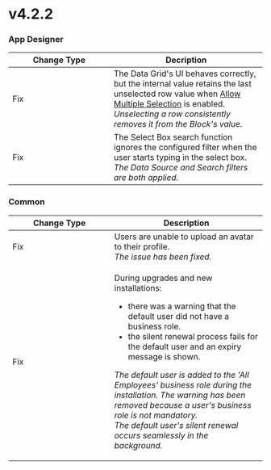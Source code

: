 # v4.2.2

### App Designer

<table><thead><tr><th width="185">Change Type</th><th>Decription</th></tr></thead><tbody><tr><td>Fix</td><td>The Data Grid's UI behaves correctly, but the internal value retains the last unselected row value when <a href="../../../blocks/basic/data-grid.md#allow-multiple-selection">Allow Multiple Selection</a> is enabled.<br><em>Unselecting a row consistently removes it from the Block's value.</em></td></tr><tr><td>Fix</td><td>The Select Box search function ignores the configured filter when the user starts typing in the select box. <br><em>The Data Source and Search filters are both applied.</em></td></tr></tbody></table>

### Common

<table><thead><tr><th width="186">Change Type</th><th>Description</th></tr></thead><tbody><tr><td>Fix</td><td>Users are unable to upload an avatar to their profile.<br><em>The issue has been fixed.</em></td></tr><tr><td>Fix</td><td><p>During upgrades and new installations:</p><ul><li>there was a warning that the default user did not have a business role.</li><li>the silent renewal process fails for the default user and an expiry message is shown.</li></ul><p><em>The default user is added to the 'All Employees' business role during the installation. The warning has been removed because a user's business role is not mandatory.</em><br><em>The default user's silent renewal occurs seamlessly in the background.</em> </p></td></tr></tbody></table>
